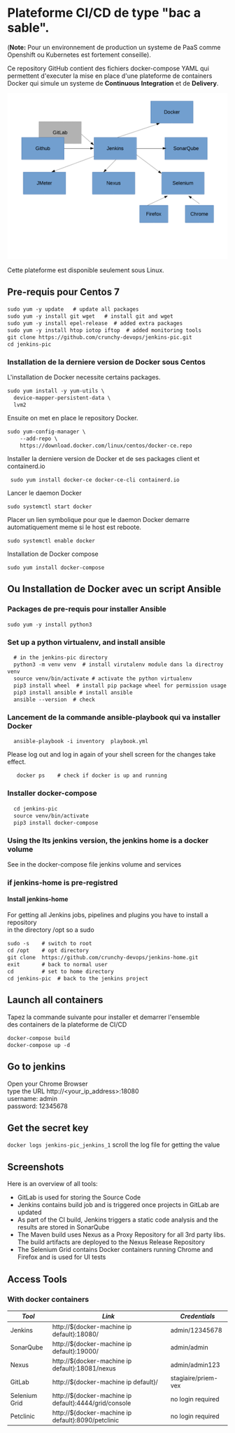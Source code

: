 # Plateforme CI/CD de type "bac a sable".
(**Note:** Pour un environnement de production un systeme de PaaS comme Openshift ou Kubernetes est fortement conseille). 

Ce repository GitHub contient des fichiers docker-compose YAML 
qui permettent d'executer la mise en place d'une plateforme de containers
Docker qui simule un systeme de **Continuous** **Integration** et de **Delivery**. 

![Docker CI Tools](screenshots/schema_total.png)


Cette plateforme est disponible seulement sous Linux. 

## Pre-requis pour Centos 7

```
sudo yum -y update   # update all packages 
sudo yum -y install git wget   # install git and wget 
sudo yum -y install epel-release  # added extra packages
sudo yum -y install htop iotop iftop  # added monitoring tools
git clone https://github.com/crunchy-devops/jenkins-pic.git
cd jenkins-pic  
```

### Installation de la derniere version de Docker sous Centos 
L'installation de Docker necessite certains packages.
```
sudo yum install -y yum-utils \
  device-mapper-persistent-data \
  lvm2
```
Ensuite on met en place le repository Docker.
```
sudo yum-config-manager \
    --add-repo \
    https://download.docker.com/linux/centos/docker-ce.repo
```
Installer la derniere version de Docker et de ses packages client et containerd.io
```
 sudo yum install docker-ce docker-ce-cli containerd.io
```
Lancer le daemon Docker 
```
sudo systemctl start docker
```
Placer un lien symbolique pour que le daemon Docker demarre automatiquement meme si le host est reboote. 
```
sudo systemctl enable docker
```
Installation de Docker compose 
```
sudo yum install docker-compose
```

## Ou Installation de Docker avec un script Ansible 
### Packages de pre-requis pour installer Ansible 
```
sudo yum -y install python3 
```

### Set up a python virtualenv, and install ansible
```shell script
  # in the jenkins-pic directory 
  python3 -m venv venv  # install virutalenv module dans la directroy venv
  source venv/bin/activate # activate the python virtualenv
  pip3 install wheel  # install pip package wheel for permission usage
  pip3 install ansible # install ansible
  ansible --version  # check
```

### Lancement de la commande ansible-playbook qui va installer Docker
```
  ansible-playbook -i inventory  playbook.yml
```

Please log out and log in again of your shell screen for 
the changes take effect. 
```shell script
   docker ps    # check if docker is up and running 
```

### Installer docker-compose 
```shell script
  cd jenkins-pic
  source venv/bin/activate
  pip3 install docker-compose
```
### Using the lts jenkins version, the jenkins home is a docker volume 
See in the docker-compose file jenkins volume and services  

### if jenkins-home is pre-registred 
#### Install jenkins-home   
For getting all Jenkins jobs, pipelines and plugins you have to install a repository   
in the directory /opt so a sudo 
```shell script
sudo -s    # switch to root 
cd /opt    # opt directory
git clone  https://github.com/crunchy-devops/jenkins-home.git
exit       # back to normal user 
cd         # set to home directory
cd jenkins-pic  # back to the jenkins project 
```
## Launch all containers
Tapez la commande suivante pour installer et demarrer l'ensemble   
des containers de la plateforme de CI/CD
```
docker-compose build
docker-compose up -d 
```
## Go to jenkins
Open your Chrome Browser    
type the URL  http://<your_ip_address>:18080   
username: admin   
password: 12345678  


## Get the secret key 
``` docker logs jenkins-pic_jenkins_1 ```
scroll the log file for getting the value




## Screenshots
Here is an overview of all tools:
- GitLab is used for storing the Source Code
- Jenkins contains build job and is triggered once projects in GitLab are updated
- As part of the CI build, Jenkins triggers a static code analysis and the results are stored in SonarQube
- The Maven build uses Nexus as a Proxy Repository for all 3rd party libs. The build artifacts are deployed to the Nexus Release Repository
- The Selenium Grid contains Docker containers running Chrome and Firefox and is used for UI tests


## Access Tools
### With docker containers
| *Tool* | *Link* | *Credentials* |
| ------------- | ------------- | ------------- |
| Jenkins | http://${docker-machine ip default}:18080/ | admin/12345678 |
| SonarQube | http://${docker-machine ip default}:19000/ | admin/admin |
| Nexus | http://${docker-machine ip default}:18081/nexus | admin/admin123 |
| GitLab | http://${docker-machine ip default}/ | stagiaire/priem-vex |
| Selenium Grid | http://${docker-machine ip default}:4444/grid/console | no login required |
| Petclinic | http://${docker-machine ip default}:8090/petclinic | no login required |
